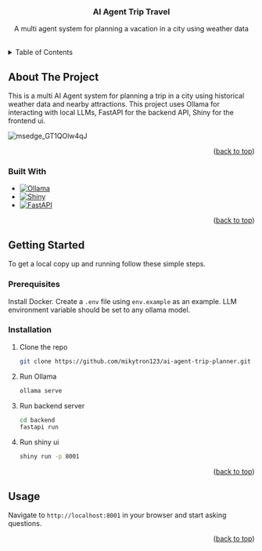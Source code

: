 
<a name="readme-top"></a>

<h3 align="center">AI Agent Trip Travel </h3>

  <p align="center">
    A multi agent system for planning a vacation in a city using weather data
    <br />
    <br />
  </p>
</div>



<!-- TABLE OF CONTENTS -->
<details>
  <summary>Table of Contents</summary>
  <ol>
    <li>
      <a href="#about-the-project">About The Project</a>
      <ul>
        <li><a href="#built-with">Built With</a></li>
      </ul>
    </li>
    <li>
      <a href="#getting-started">Getting Started</a>
      <ul>
        <li><a href="#prerequisites">Prerequisites</a></li>
        <li><a href="#installation">Installation</a></li>
      </ul>
    </li>
    <li><a href="#usage">Usage</a></li>
  </ol>
</details>



<!-- ABOUT THE PROJECT -->
## About The Project

This is a multi AI Agent system for planning a trip in a city using historical weather data and nearby attractions. This project uses Ollama for interacting with local LLMs, FastAPI for the backend API, Shiny for the frontend ui. 

![msedge_GT1QOlw4qJ](https://github.com/user-attachments/assets/48710e67-9536-4840-8eb4-9eab6809c07b)

<p align="right">(<a href="#readme-top">back to top</a>)</p>



### Built With

* [![Ollama]][Ollama-url]
* [![Shiny]][Shiny-url]
* [![FastAPI]][FastAPI-url]

<p align="right">(<a href="#readme-top">back to top</a>)</p>



<!-- GETTING STARTED -->
## Getting Started

To get a local copy up and running follow these simple steps.

### Prerequisites

Install Docker.
Create a `.env` file using `env.example` as an example.
LLM environment variable should be set to any ollama model.

### Installation

1. Clone the repo
   ```sh
   git clone https://github.com/mikytron123/ai-agent-trip-planner.git
   ```
2. Run Ollama
   ```sh
   ollama serve
   ```
3. Run backend server
   ```sh
   cd backend
   fastapi run
   ```
4. Run shiny ui
   ```sh
   shiny run -p 8001
   ```
<p align="right">(<a href="#readme-top">back to top</a>)</p>



<!-- USAGE EXAMPLES -->
## Usage

Navigate to `http://localhost:8001` in your browser and start asking questions.

<p align="right">(<a href="#readme-top">back to top</a>)</p>



<!-- MARKDOWN LINKS & IMAGES -->
[FastAPI]: https://img.shields.io/badge/FastAPI-black?style=for-the-badge
[FastAPI-url]: https://fastapi.tiangolo.com/
[Ollama]: https://img.shields.io/badge/Ollama-black?style=for-the-badge
[Ollama-url]: https://www.ollama.com/
[Shiny]: https://img.shields.io/badge/Shiny-black?style=for-the-badge
[Shiny-url]: https://shiny.posit.co/py/
